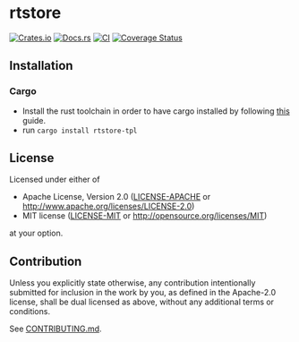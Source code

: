 # rtstore

[![Crates.io](https://img.shields.io/crates/v/rtstore.svg)](https://crates.io/crates/rtstore)
[![Docs.rs](https://docs.rs/rtstore/badge.svg)](https://docs.rs/rtstore)
[![CI](https://github.com/rtstore/rtstore/workflows/CI/badge.svg)](https://github.com/rtstore/rtstore/actions)
[![Coverage Status](https://coveralls.io/repos/github/rtstore/rtstore/badge.svg?branch=main)](https://coveralls.io/github/rtstore/rtstore?branch=main)

## Installation

### Cargo

* Install the rust toolchain in order to have cargo installed by following
  [this](https://www.rust-lang.org/tools/install) guide.
* run `cargo install rtstore-tpl`

## License

Licensed under either of

 * Apache License, Version 2.0
   ([LICENSE-APACHE](LICENSE-APACHE) or http://www.apache.org/licenses/LICENSE-2.0)
 * MIT license
   ([LICENSE-MIT](LICENSE-MIT) or http://opensource.org/licenses/MIT)

at your option.

## Contribution

Unless you explicitly state otherwise, any contribution intentionally submitted
for inclusion in the work by you, as defined in the Apache-2.0 license, shall be
dual licensed as above, without any additional terms or conditions.

See [CONTRIBUTING.md](CONTRIBUTING.md).
